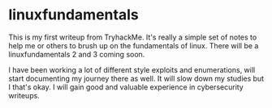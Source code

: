 # linuxfundamentals
This is my first writeup from TryhackMe. It's really a simple set of notes to help me or others to brush up on the fundamentals of linux. There will be a linuxfundamentals 2 and 3 coming soon.

I have been working a lot of different style exploits and enumerations, will start documenting my journey there as well. It will slow down my studies but I that's okay. I will gain good and valuable experience in cybersecurity writeups.
